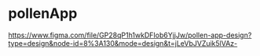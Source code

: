 # pollenApp

https://www.figma.com/file/GP28qP1h1wkDFIob6YjjJw/pollen-app-design?type=design&node-id=8%3A130&mode=design&t=jLeVbJVZuik5lVAz-
